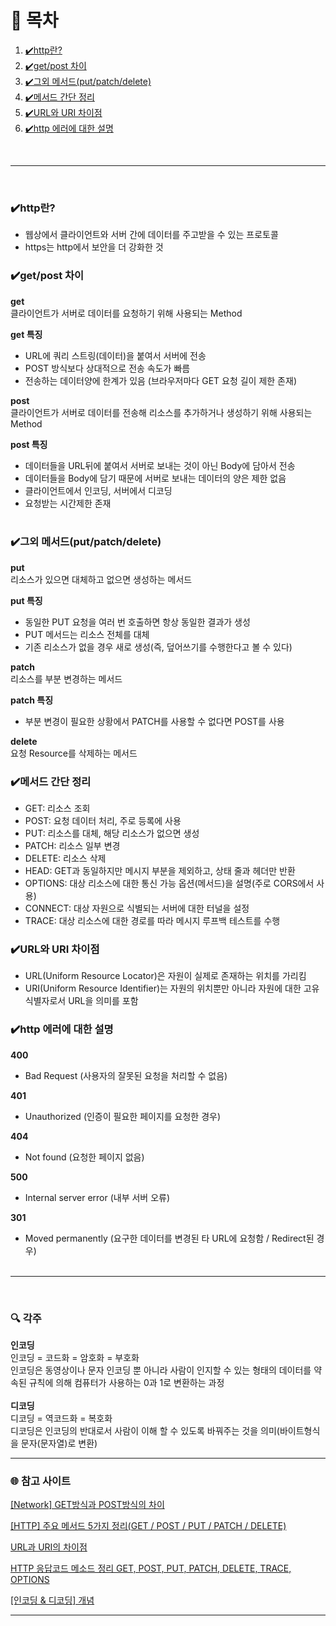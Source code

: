 # 📝 목차

1. [✔️http란?](#✔️http란?)
2. [✔️get/post 차이](#✔️get/post-차이)
3. [✔️그외 메서드(put/patch/delete)](<#✔️그외-메서드(put/patch/delete)>)
4. [✔️메서드 간단 정리](#✔️메서드-간단-정리)
5. [✔️URL와 URI 차이점](#✔️URL와-URI-차이점)
6. [✔️http 에러에 대한 설명](#✔️http-에러에-대한-설명)

<br/>
<hr/>
<br/>

### ✔️http란?

- 웹상에서 클라이언트와 서버 간에 데이터를 주고받을 수 있는 프로토콜
- https는 http에서 보안을 더 강화한 것

### ✔️get/post 차이

<b>get</b><br/>
클라이언트가 서버로 데이터를 요청하기 위해 사용되는 Method
<br/>

<b>get 특징</b><br/>

- URL에 쿼리 스트링(데이터)을 붙여서 서버에 전송
- POST 방식보다 상대적으로 전송 속도가 빠름
- 전송하는 데이터양에 한계가 있음 (브라우저마다 GET 요청 길이 제한 존재)
  <br/>

<b>post</b><br/>
클라이언트가 서버로 데이터를 전송해 리소스를 추가하거나 생성하기 위해 사용되는 Method
<br/>

<b>post 특징</b><br/>

- 데이터들을 URL뒤에 붙여서 서버로 보내는 것이 아닌 Body에 담아서 전송
- 데이터들을 Body에 담기 때문에 서버로 보내는 데이터의 양은 제한 없음
- 클라이언트에서 인코딩, 서버에서 디코딩
- 요청받는 시간제한 존재
  <br/>
  <br/>

### ✔️그외 메서드(put/patch/delete)

<b>put</b><br/>
리소스가 있으면 대체하고 없으면 생성하는 메서드<br/>

<b>put 특징</b><br/>

- 동일한 PUT 요청을 여러 번 호출하면 항상 동일한 결과가 생성
- PUT 메서드는 리소스 전체를 대체
- 기존 리소스가 없을 경우 새로 생성(즉, 덮어쓰기를 수행한다고 볼 수 있다)
  <br/>

<b>patch</b><br/>
리소스를 부분 변경하는 메서드<br/>

<b>patch 특징</b><br/>

- 부분 변경이 필요한 상황에서 PATCH를 사용할 수 없다면 POST를 사용
  <br/>

<b>delete</b><br/>
요청 Resource를 삭제하는 메서드<br/>

### ✔️메서드 간단 정리

- GET: 리소스 조회
- POST: 요청 데이터 처리, 주로 등록에 사용
- PUT: 리소스를 대체, 해당 리소스가 없으면 생성
- PATCH: 리소스 일부 변경
- DELETE: 리소스 삭제
- HEAD: GET과 동일하지만 메시지 부분을 제외하고, 상태 줄과 헤더만 반환
- OPTIONS: 대상 리소스에 대한 통신 가능 옵션(메서드)을 설명(주로 CORS에서 사용)
- CONNECT: 대상 자원으로 식별되는 서버에 대한 터널을 설정
- TRACE: 대상 리소스에 대한 경로를 따라 메시지 루프백 테스트를 수행

### ✔️URL와 URI 차이점

- URL(Uniform Resource Locator)은 자원이 실제로 존재하는 위치를 가리킴
- URI(Uniform Resource Identifier)는 자원의 위치뿐만 아니라 자원에 대한 고유 식별자로서 URL을 의미를 포함

### ✔️http 에러에 대한 설명

<b> 400</b><br/>

- Bad Request (사용자의 잘못된 요청을 처리할 수 없음)<br/>

<b> 401</b><br/>

- Unauthorized (인증이 필요한 페이지를 요청한 경우)<br/>

<b> 404</b><br/>

- Not found (요청한 페이지 없음)

<b>500</b>

- Internal server error (내부 서버 오류)

<b>301</b>

- Moved permanently (요구한 데이터를 변경된 타 URL에 요청함 / Redirect된 경우)<br/>
  <br/>

---

<br/>

### 🔍 각주

<b>인코딩</b><br/>
인코딩 = 코드화 = 암호화 = 부호화<br/>
인코딩은 동영상이나 문자 인코딩 뿐 아니라 사람이 인지할 수 있는 형태의 데이터를 약속된 규칙에 의해 컴퓨터가 사용하는 0과 1로 변환하는 과정<br/>
<br/>
<b>디코딩</b><br/>
디코딩 = 역코드화 = 복호화<br/>
디코딩은 인코딩의 반대로서 사람이 이해 할 수 있도록 바꿔주는 것을 의미(바이트형식을 문자(문자열)로 변환)

---

### 🌐 참고 사이트

<a href="https://cocoon1787.tistory.com/526" target="_blank">[Network] GET방식과 POST방식의 차이</a>

<a href="https://velog.io/@woply/HTTP-%EC%A3%BC%EC%9A%94-%EB%A9%94%EC%84%9C%EB%93%9C-5%EA%B0%80%EC%A7%80-%EC%A0%95%EB%A6%ACGET-POST-PUT-PATCH-DELETE" target="_blank">[HTTP] 주요 메서드 5가지 정리(GET / POST / PUT / PATCH / DELETE)</a>

<a href="https://velog.io/@torang/URL%EA%B3%BC-URI%EC%9D%98-%EC%B0%A8%EC%9D%B4%EC%A0%90" target="_blank">URL과 URI의 차이점</a>

<a href="https://javaplant.tistory.com/18" target="_blank">HTTP 응답코드 메소드 정리 GET, POST, PUT, PATCH, DELETE, TRACE, OPTIONS</a>

<a href="https://200301.tistory.com/9" target="_blank">[인코딩 & 디코딩] 개념</a>

---
